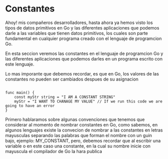 # Constantes

Ahoy! mis compañeros desarrolladores, hasta ahora ya hemos visto los tipos de datos primitivos en Go y las diferentes aplicaciones que podemos darle a las variables que tienen datos primitivos, los cuales son parte fundamental en cualquier programa creado con el lenguaje de programcion Go.

En esta seccion veremos las constantes en el lenguaje de programcion Go y las diferentes aplicaciones que podemos darles en un programa escrito con este lenguaje.

Lo mas imporante que debemos recordar, es que en Go, los valores de las constantes no pueden ser cambiados despues de su asignacion

```golang

func main() {
    const myStr string = "I AM A CONSTANT STRING"
    myStr = "I WANT TO CHANAGE MY VALUE" // If we run this code we are going to have an error
}
```

Primero hablaramos sobre algunas convenciones que tenemos que considerar al momento de nombrar constantes en Go, como sabemos, en algunos lenguajes existe la convecion de nombrar a las constantes en letras mayusculas separando las palabras que forman el nombre con un guin bajo, ejemplo: MY_CONSTANT, pero, debemos recordar que al escribir una variable o en este caso una constante, en la cual su nombre inicie con mayuscula el compilador de Go la hara publica  